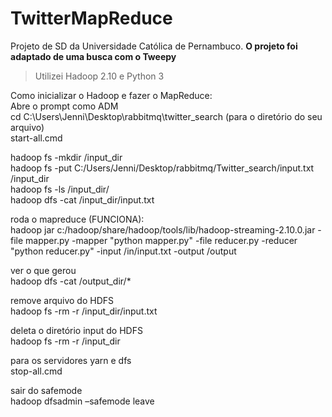 # TwitterMapReduce
Projeto de SD da Universidade Católica de Pernambuco.
 **O projeto foi adaptado de uma busca com o Tweepy**
>Utilizei Hadoop 2.10 e Python 3

Como inicializar o Hadoop e fazer o MapReduce:\
Abre o prompt como ADM\
cd C:\Users\Jenni\Desktop\rabbitmq\twitter_search (para o diretório do seu arquivo)\
start-all.cmd

hadoop fs -mkdir /input_dir\
hadoop fs -put C:/Users/Jenni/Desktop/rabbitmq/Twitter_search/input.txt /input_dir\
hadoop fs -ls /input_dir/\
hadoop dfs -cat /input_dir/input.txt

roda o mapreduce (FUNCIONA):\
hadoop jar c:/hadoop/share/hadoop/tools/lib/hadoop-streaming-2.10.0.jar -file mapper.py -mapper "python mapper.py" -file reducer.py -reducer "python reducer.py" -input /in/input.txt -output /output

ver o que gerou\
hadoop dfs -cat /output_dir/*

remove arquivo do HDFS\
hadoop fs -rm -r /input_dir/input.txt

deleta o diretório input do HDFS\
hadoop fs -rm -r /input_dir

para os servidores yarn e dfs\
stop-all.cmd

sair do safemode\
hadoop dfsadmin –safemode leave
